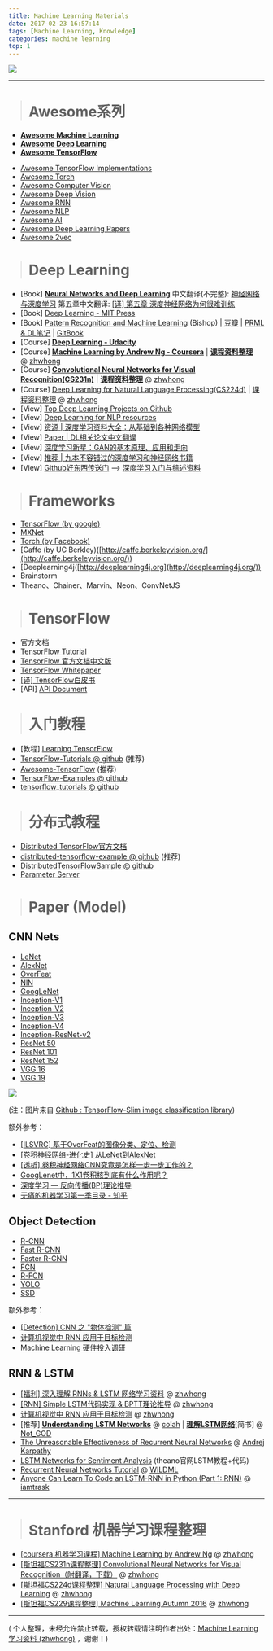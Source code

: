 ```yaml
---
title: Machine Learning Materials
date: 2017-02-23 16:57:14
tags: [Machine Learning, Knowledge]
categories: machine learning
top: 1
---
```


![](http://upload-images.jianshu.io/upload_images/145616-02a9d0afdcfb7047.png?imageMogr2/auto-orient/strip%7CimageView2/2/w/1240)

---

> # Awesome系列　

- [**Awesome Machine Learning**](https://github.com/josephmisiti/awesome-machine-learning)
- [**Awesome Deep Learning**](https://github.com/ChristosChristofidis/awesome-deep-learning)
- [**Awesome TensorFlow**](https://github.com/jtoy/awesome-tensorflow)
<!--more-->
- [Awesome TensorFlow Implementations](https://github.com/TensorFlowKR/awesome_tensorflow_implementations)
- [Awesome Torch](https://github.com/carpedm20/awesome-torch)
- [Awesome Computer Vision](https://github.com/jbhuang0604/awesome-computer-vision)
- [Awesome Deep Vision](https://github.com/kjw0612/awesome-deep-vision)
- [Awesome RNN](https://github.com/kjw0612/awesome-rnn)
- [Awesome NLP](https://github.com/keonkim/awesome-nlp)
- [Awesome AI](https://github.com/owainlewis/awesome-artificial-intelligence)
- [Awesome Deep Learning Papers](https://github.com/terryum/awesome-deep-learning-papers)
- [Awesome 2vec](https://github.com/MaxwellRebo/awesome-2vec)


> # Deep Learning

- [Book] [**Neural Networks and Deep Learning**](http://neuralnetworksanddeeplearning.com/chap1.html) 中文翻译(不完整): [神经网络与深度学习](https://www.gitbook.com/book/hit-scir/neural-networks-and-deep-learning-zh_cn/details) 第五章中文翻译: [[译] 第五章 深度神经网络为何很难训练](http://www.jianshu.com/p/917f71b06499)
- [Book] [Deep Learning - MIT Press](http://www.deeplearningbook.org/)
- [Book] [Pattern Recognition and Machine Learning](http://www.springer.com/gb/book/9780387310732) (Bishop) | [豆瓣](https://book.douban.com/subject/2061116/) | [PRML & DL笔记](http://nbviewer.jupyter.org/github/lijin-THU/notes-machine-learning/blob/master/ReadMe.ipynb) | [GitBook](https://www.gitbook.com/book/mqshen/prml/details)
- [Course] [**Deep Learning - Udacity**](https://cn.udacity.com/course/deep-learning--ud730/)
- [Course] [**Machine Learning by Andrew Ng - Coursera**](https://www.coursera.org/learn/machine-learning) | [**课程资料整理**](http://www.jianshu.com/p/c68d0df13e0b) @ [zhwhong](http://www.jianshu.com/u/38cd2a8c425e)
- [Course] [**Convolutional Neural Networks for Visual Recognition(CS231n)**](http://cs231n.stanford.edu/) | [**课程资料整理**](http://www.jianshu.com/p/182baeb82c71) @ [zhwhong](http://www.jianshu.com/u/38cd2a8c425e)
- [Course] [Deep Learning for Natural Language Processing(CS224d)](http://cs224d.stanford.edu/) | [课程资料整理](http://www.jianshu.com/p/062d2bbbef93) @ [zhwhong](http://www.jianshu.com/u/38cd2a8c425e)
- [View] [Top Deep Learning Projects on Github](https://github.com/aymericdamien/TopDeepLearning)
- [View] [Deep Learning for NLP resources](https://github.com/andrewt3000/DL4NLP/blob/master/README.md)
- [View] [资源 | 深度学习资料大全：从基础到各种网络模型](http://www.jianshu.com/p/6752a8845d01)
- [View] [Paper | DL相关论文中文翻译](http://www.jianshu.com/nb/8413272)
- [View] [深度学习新星：GAN的基本原理、应用和走向](http://www.jianshu.com/p/80bd4d4c2992)
- [View] [推荐 | 九本不容错过的深度学习和神经网络书籍](http://www.jianshu.com/p/c20917a91472)
- [View] [Github好东西传送门](https://github.com/memect/hao) --> [深度学习入门与综述资料](https://github.com/memect/hao/blob/master/awesome/deep-learning-introduction.md)

> # Frameworks

- [TensorFlow (by google)](https://www.tensorflow.org/)
- [MXNet](https://github.com/dmlc/mxnet)
- [Torch (by Facebook)](http://torch.ch/)
- [Caffe (by UC Berkley)([http://caffe.berkeleyvision.org/](http://caffe.berkeleyvision.org/))
- [Deeplearning4j([http://deeplearning4j.org](http://deeplearning4j.org/))
- Brainstorm
- Theano、Chainer、Marvin、Neon、ConvNetJS

> # TensorFlow

- 官方文档
- [TensorFlow Tutorial](https://www.tensorflow.org/tutorials)
- [TensorFlow 官方文档中文版](http://wiki.jikexueyuan.com/project/tensorflow-zh/)
- [TensorFlow Whitepaper](http://download.tensorflow.org/paper/whitepaper2015.pdf)
- [[译] TensorFlow白皮书](http://www.jianshu.com/p/65dc64e4c81f)
- [API] [API Document](https://www.tensorflow.org/versions/r0.8/api_docs/index.html)

> # 入门教程

- [教程] [Learning TensorFlow](http://learningtensorflow.com/index.html)
- [TensorFlow-Tutorials @ github](https://github.com/nlintz/TensorFlow-Tutorials) (推荐)
- [Awesome-TensorFlow](https://github.com/jtoy/awesome-tensorflow) (推荐)
- [TensorFlow-Examples @ github](https://github.com/aymericdamien/TensorFlow-Examples)
- [tensorflow_tutorials @ github](https://github.com/pkmital/tensorflow_tutorials)

> # 分布式教程

- [Distributed TensorFlow官方文档](https://www.tensorflow.org/versions/r0.8/how_tos/distributed/index.html#distributed-tensorflow)
- [distributed-tensorflow-example @ github](https://github.com/ischlag/distributed-tensorflow-example) (推荐)
- [DistributedTensorFlowSample @ github](https://github.com/ashitani/DistributedTensorFlowSample)
- [Parameter Server](http://parameterserver.org/)

> # Paper (Model)

## CNN Nets

- [LeNet](http://yann.lecun.com/exdb/lenet/)
- [AlexNet](http://www.cs.toronto.edu/~fritz/absps/imagenet.pdf)
- [OverFeat](https://arxiv.org/abs/1312.6229v4)
- [NIN](https://arxiv.org/abs/1312.4400v3)
- [GoogLeNet](http://www.cs.unc.edu/~wliu/papers/GoogLeNet.pdf)
- [Inception-V1](https://arxiv.org/abs/1409.4842v1)
- [Inception-V2](https://arxiv.org/abs/1502.03167)
- [Inception-V3](http://arxiv.org/abs/1512.00567)
- [Inception-V4](https://arxiv.org/abs/1602.07261)
- [Inception-ResNet-v2](http://arxiv.org/abs/1602.07261)
- [ResNet 50](https://arxiv.org/abs/1512.03385)
- [ResNet 101](https://arxiv.org/abs/1512.03385)
- [ResNet 152](https://arxiv.org/abs/1512.03385)
- [VGG 16](http://arxiv.org/abs/1409.1556.pdf)
- [VGG 19](http://arxiv.org/abs/1409.1556.pdf)


![](http://upload-images.jianshu.io/upload_images/145616-131a561dcbe74aba.png?imageMogr2/auto-orient/strip%7CimageView2/2/w/1240)

(注：图片来自 [Github : TensorFlow-Slim image classification library](https://github.com/tensorflow/models/tree/master/slim#Pretrained))

额外参考：
- [[ILSVRC] 基于OverFeat的图像分类、定位、检测](http://www.jianshu.com/p/6d441e208547)
- [[卷积神经网络-进化史] 从LeNet到AlexNet](http://www.jianshu.com/p/7975f179ec49)
- [[透析] 卷积神经网络CNN究竟是怎样一步一步工作的？](http://www.jianshu.com/p/fe428f0b32c1)
- [GoogLenet中，1X1卷积核到底有什么作用呢？](http://www.jianshu.com/p/ba51f8c6e348)
- [深度学习 — 反向传播(BP)理论推导](http://www.jianshu.com/p/408ab8177a53)
- [无痛的机器学习第一季目录 - 知乎](https://zhuanlan.zhihu.com/p/22464594?refer=hsmyy)

## Object Detection

- [R-CNN](https://arxiv.org/abs/1311.2524)
- [Fast R-CNN](https://arxiv.org/abs/1504.08083)
- [Faster R-CNN](https://arxiv.org/abs/1506.01497v3)
- [FCN](https://arxiv.org/abs/1411.4038)
- [R-FCN](https://arxiv.org/abs/1605.06409v2)
- [YOLO](https://arxiv.org/abs/1506.02640v5)
- [SSD](https://arxiv.org/abs/1512.02325)

额外参考：
- [[Detection] CNN 之 "物体检测" 篇](http://www.jianshu.com/p/067f6a989d31)
- [计算机视觉中 RNN 应用于目标检测](http://www.jianshu.com/p/7e52daaba512)
- [Machine Learning 硬件投入调研](http://www.jianshu.com/p/4ce0aba4e3c2)

## RNN & LSTM

- [[福利] 深入理解 RNNs & LSTM 网络学习资料](http://www.jianshu.com/p/c930d61e1f16) @ [zhwhong](http://www.jianshu.com/u/38cd2a8c425e)
- [[RNN] Simple LSTM代码实现 & BPTT理论推导](http://www.jianshu.com/p/2aca6e8ac7c8) @ [zhwhong](http://www.jianshu.com/u/38cd2a8c425e)
- [计算机视觉中 RNN 应用于目标检测](http://www.jianshu.com/p/7e52daaba512) @ [zhwhong](http://www.jianshu.com/u/38cd2a8c425e)
- [推荐] [**Understanding LSTM Networks**](http://colah.github.io/posts/2015-08-Understanding-LSTMs/) @ [colah](http://colah.github.io/) | [**理解LSTM网络**](http://www.jianshu.com/p/9dc9f41f0b29)[简书] @ [Not_GOD](http://www.jianshu.com/u/696dc6c6f01c)
- [The Unreasonable Effectiveness of Recurrent Neural Networks](http://karpathy.github.io/2015/05/21/rnn-effectiveness/) @ [Andrej Karpathy](http://cs.stanford.edu/people/karpathy/)
- [LSTM Networks for Sentiment Analysis](http://deeplearning.net/tutorial/lstm.html) (theano官网LSTM教程+代码)
- [Recurrent Neural Networks Tutorial](http://www.wildml.com/2015/09/recurrent-neural-networks-tutorial-part-1-introduction-to-rnns/) @ [WILDML](http://www.wildml.com/)
- [Anyone Can Learn To Code an LSTM-RNN in Python (Part 1: RNN)](http://iamtrask.github.io/2015/11/15/anyone-can-code-lstm/) @ [iamtrask](https://twitter.com/iamtrask)


---

> # Stanford 机器学习课程整理

- [[coursera 机器学习课程] Machine Learning by Andrew Ng](http://www.jianshu.com/p/c68d0df13e0b) @ [zhwhong](http://www.jianshu.com/u/38cd2a8c425e)
- [[斯坦福CS231n课程整理] Convolutional Neural Networks for Visual Recognition（附翻译，下载）](http://www.jianshu.com/p/182baeb82c71) @ [zhwhong](http://www.jianshu.com/u/38cd2a8c425e)
- [[斯坦福CS224d课程整理] Natural Language Processing with Deep Learning](http://www.jianshu.com/p/062d2bbbef93) @ [zhwhong](http://www.jianshu.com/u/38cd2a8c425e)
- [[斯坦福CS229课程整理] Machine Learning Autumn 2016](http://www.jianshu.com/p/0a6ef31ff77a) @ [zhwhong](http://www.jianshu.com/u/38cd2a8c425e)

---

( 个人整理，未经允许禁止转载，授权转载请注明作者出处：[Machine Learning 学习资料 (zhwhong)](http://www.jianshu.com/p/e0238db24973) ，谢谢！)
